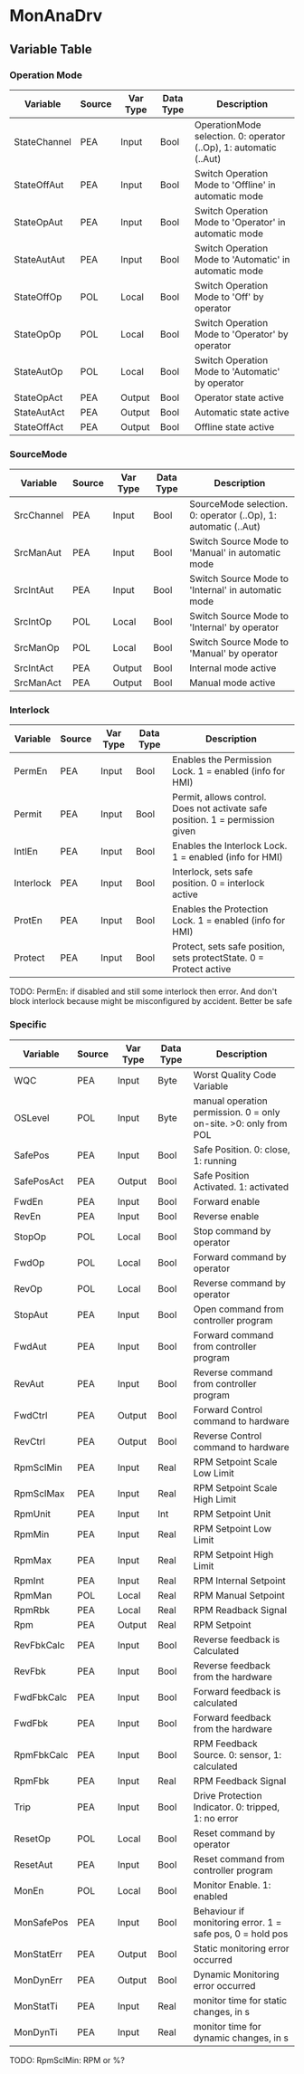 # MonAnaDrv

## Variable Table

### Operation Mode

| Variable     | Source | Var Type | Data Type | Description                                                       |
| ------------ | ------ | -------- | --------- | ----------------------------------------------------------------- | 
| StateChannel | PEA    | Input    | Bool      | OperationMode selection. 0: operator (..Op), 1: automatic (..Aut) | 
| StateOffAut  | PEA    | Input    | Bool      | Switch Operation Mode to 'Offline' in automatic mode              | 
| StateOpAut   | PEA    | Input    | Bool      | Switch Operation Mode to 'Operator' in automatic mode             | 
| StateAutAut  | PEA    | Input    | Bool      | Switch Operation Mode to 'Automatic' in automatic mode            |
| StateOffOp   | POL    | Local    | Bool      | Switch Operation Mode to 'Off' by operator                        | 
| StateOpOp    | POL    | Local    | Bool      | Switch Operation Mode to 'Operator' by operator                   | 
| StateAutOp   | POL    | Local    | Bool      | Switch Operation Mode to 'Automatic' by operator                  | 
| StateOpAct   | PEA    | Output   | Bool      | Operator state active                                             | 
| StateAutAct  | PEA    | Output   | Bool      | Automatic state active                                            | 
| StateOffAct  | PEA    | Output   | Bool      | Offline state active                                              | 

### SourceMode

| Variable   | Source | Var Type | Data Type | Description                                                    | 
| ---------- | ------ | -------- | --------- | -------------------------------------------------------------- |
| SrcChannel | PEA    | Input    | Bool      | SourceMode selection. 0: operator (..Op), 1: automatic (..Aut) |
| SrcManAut  | PEA    | Input    | Bool      | Switch Source Mode to 'Manual' in automatic mode               |
| SrcIntAut  | PEA    | Input    | Bool      | Switch Source Mode to 'Internal' in automatic mode             |
| SrcIntOp   | POL    | Local    | Bool      | Switch Source Mode to 'Internal' by operator                   |
| SrcManOp   | POL    | Local    | Bool      | Switch Source Mode to 'Manual' by operator                     |
| SrcIntAct  | PEA    | Output   | Bool      | Internal mode active                                           |
| SrcManAct  | PEA    | Output   | Bool      | Manual mode active                                             |

### Interlock

| Variable  | Source | Var Type | Data Type | Description                                                                   | 
| --------- | ------ | -------- | --------- | ----------------------------------------------------------------------------- | 
| PermEn    | PEA    | Input    | Bool      | Enables the Permission Lock. 1 = enabled (info for HMI)                       | 
| Permit    | PEA    | Input    | Bool      | Permit, allows control. Does not activate safe position. 1 = permission given | 
| IntlEn    | PEA    | Input    | Bool      | Enables the Interlock Lock. 1 = enabled (info for HMI)                        | 
| Interlock | PEA    | Input    | Bool      | Interlock, sets safe position. 0 = interlock active                           | 
| ProtEn    | PEA    | Input    | Bool      | Enables the Protection Lock. 1 = enabled (info for HMI)                       | 
| Protect   | PEA    | Input    | Bool      | Protect, sets safe position, sets protectState. 0 = Protect active            | 

TODO: PermEn: if disabled and still some interlock then error. And don't block interlock because might be misconfigured by accident. Better be safe

### Specific

| Variable   | Source | Var Type | Data Type | Description                                                      | 
| ---------- | ------ | -------- | --------- | ---------------------------------------------------------------- | 
| WQC        | PEA    | Input    | Byte      | Worst Quality Code Variable                                      |
| OSLevel    | POL    | Input    | Byte      | manual operation permission. 0 = only on-site. >0: only from POL |
| SafePos    | PEA    | Input    | Bool      | Safe Position. 0: close, 1: running                              |
| SafePosAct | PEA    | Output   | Bool      | Safe Position Activated. 1: activated                            |
| FwdEn      | PEA    | Input    | Bool      | Forward enable                                                   |
| RevEn      | PEA    | Input    | Bool      | Reverse enable                                                   |
| StopOp     | POL    | Local    | Bool      | Stop command by operator                                         |
| FwdOp      | POL    | Local    | Bool      | Forward command by operator                                      |
| RevOp      | POL    | Local    | Bool      | Reverse command by operator                                      |
| StopAut    | PEA    | Input    | Bool      | Open command from controller program                             |
| FwdAut     | PEA    | Input    | Bool      | Forward command from controller program                          |
| RevAut     | PEA    | Input    | Bool      | Reverse command from controller program                          |
| FwdCtrl    | PEA    | Output   | Bool      | Forward Control command to hardware                              |
| RevCtrl    | PEA    | Output   | Bool      | Reverse Control command to hardware                              |
| RpmSclMin  | PEA    | Input    | Real      | RPM Setpoint Scale Low Limit                                     |
| RpmSclMax  | PEA    | Input    | Real      | RPM Setpoint Scale High Limit                                    |
| RpmUnit    | PEA    | Input    | Int       | RPM Setpoint Unit                                                |
| RpmMin     | PEA    | Input    | Real      | RPM Setpoint Low Limit                                           |
| RpmMax     | PEA    | Input    | Real      | RPM Setpoint High Limit                                          |
| RpmInt     | PEA    | Input    | Real      | RPM Internal Setpoint                                            |
| RpmMan     | POL    | Local    | Real      | RPM Manual Setpoint                                              |
| RpmRbk     | PEA    | Local    | Real      | RPM Readback Signal                                              |
| Rpm        | PEA    | Output   | Real      | RPM Setpoint                                                     |
| RevFbkCalc | PEA    | Input    | Bool      | Reverse feedback is Calculated                                   |
| RevFbk     | PEA    | Input    | Bool      | Reverse feedback from the hardware                               |
| FwdFbkCalc | PEA    | Input    | Bool      | Forward feedback is calculated                                   |
| FwdFbk     | PEA    | Input    | Bool      | Forward feedback from the hardware                               |
| RpmFbkCalc | PEA    | Input    | Bool      | RPM Feedback Source. 0: sensor, 1: calculated                    |
| RpmFbk     | PEA    | Input    | Real      | RPM Feedback Signal                                              |
| Trip       | PEA    | Input    | Bool      | Drive Protection Indicator. 0: tripped, 1: no error              |
| ResetOp    | POL    | Local    | Bool      | Reset command by operator                                        |
| ResetAut   | PEA    | Input    | Bool      | Reset command from controller program                            |
| MonEn      | POL    | Local    | Bool      | Monitor Enable. 1: enabled                                       |
| MonSafePos | PEA    | Input    | Bool      | Behaviour if monitoring error. 1 = safe pos, 0 = hold pos        |
| MonStatErr | PEA    | Output   | Bool      | Static monitoring error occurred                                 |
| MonDynErr  | PEA    | Output   | Bool      | Dynamic Monitoring error occurred                                |
| MonStatTi  | PEA    | Input    | Real      | monitor time for static changes, in s                            |
| MonDynTi   | PEA    | Input    | Real      | monitor time for dynamic changes, in s                           |


TODO: RpmSclMin: RPM or %?